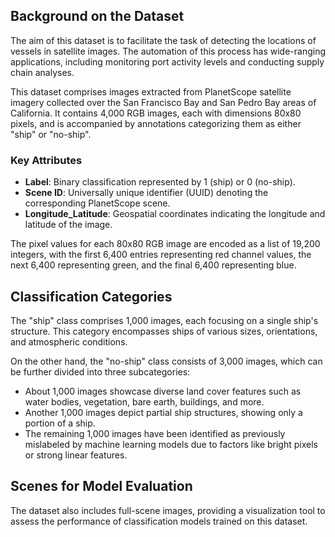 ## Background on the Dataset

The aim of this dataset is to facilitate the task of detecting the locations of vessels in satellite images. The automation of this process has wide-ranging applications, including monitoring port activity levels and conducting supply chain analyses.

This dataset comprises images extracted from PlanetScope satellite imagery collected over the San Francisco Bay and San Pedro Bay areas of California. It contains 4,000 RGB images, each with dimensions 80x80 pixels, and is accompanied by annotations categorizing them as either "ship" or "no-ship".

### Key Attributes

- **Label**: Binary classification represented by 1 (ship) or 0 (no-ship).
- **Scene ID**: Universally unique identifier (UUID) denoting the corresponding PlanetScope scene.
- **Longitude_Latitude**: Geospatial coordinates indicating the longitude and latitude of the image.

The pixel values for each 80x80 RGB image are encoded as a list of 19,200 integers, with the first 6,400 entries representing red channel values, the next 6,400 representing green, and the final 6,400 representing blue.

## Classification Categories

The "ship" class comprises 1,000 images, each focusing on a single ship's structure. This category encompasses ships of various sizes, orientations, and atmospheric conditions.

On the other hand, the "no-ship" class consists of 3,000 images, which can be further divided into three subcategories:
- About 1,000 images showcase diverse land cover features such as water bodies, vegetation, bare earth, buildings, and more.
- Another 1,000 images depict partial ship structures, showing only a portion of a ship.
- The remaining 1,000 images have been identified as previously mislabeled by machine learning models due to factors like bright pixels or strong linear features.

## Scenes for Model Evaluation

The dataset also includes full-scene images, providing a visualization tool to assess the performance of classification models trained on this dataset.
